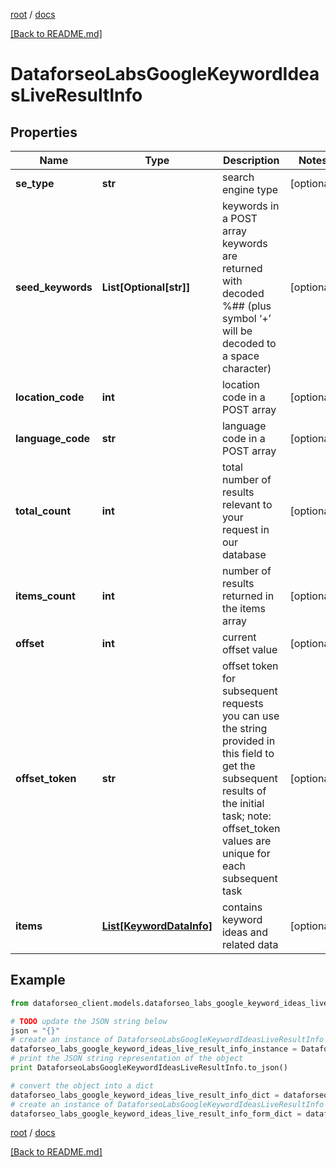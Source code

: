 [root](./../ "root") / [docs](./ "docs")

[[Back to README.md]](./../README.md "[Back to README.md]")

# DataforseoLabsGoogleKeywordIdeasLiveResultInfo

## Properties

Name | Type | Description | Notes
------------ | ------------- | ------------- | -------------
**se_type** | **str** | search engine type | [optional]
**seed_keywords** | **List[Optional[str]]** | keywords in a POST array keywords are returned with decoded %## (plus symbol ‘+’ will be decoded to a space character) | [optional]
**location_code** | **int** | location code in a POST array | [optional]
**language_code** | **str** | language code in a POST array | [optional]
**total_count** | **int** | total number of results relevant to your request in our database | [optional]
**items_count** | **int** | number of results returned in the items array | [optional]
**offset** | **int** | current offset value | [optional]
**offset_token** | **str** | offset token for subsequent requests you can use the string provided in this field to get the subsequent results of the initial task; note: offset_token values are unique for each subsequent task | [optional]
**items** | [**List[KeywordDataInfo]**](KeywordDataInfo.md) | contains keyword ideas and related data | [optional]

## Example

```python
from dataforseo_client.models.dataforseo_labs_google_keyword_ideas_live_result_info import DataforseoLabsGoogleKeywordIdeasLiveResultInfo

# TODO update the JSON string below
json = "{}"
# create an instance of DataforseoLabsGoogleKeywordIdeasLiveResultInfo from a JSON string
dataforseo_labs_google_keyword_ideas_live_result_info_instance = DataforseoLabsGoogleKeywordIdeasLiveResultInfo.from_json(json)
# print the JSON string representation of the object
print DataforseoLabsGoogleKeywordIdeasLiveResultInfo.to_json()

# convert the object into a dict
dataforseo_labs_google_keyword_ideas_live_result_info_dict = dataforseo_labs_google_keyword_ideas_live_result_info_instance.to_dict()
# create an instance of DataforseoLabsGoogleKeywordIdeasLiveResultInfo from a dict
dataforseo_labs_google_keyword_ideas_live_result_info_form_dict = dataforseo_labs_google_keyword_ideas_live_result_info.from_dict(dataforseo_labs_google_keyword_ideas_live_result_info_dict)
```

  

[root](./../ "root") / [docs](./ "docs")

[[Back to README.md]](./../README.md "[Back to README.md]")